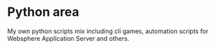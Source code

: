 # Python area 
My own python scripts mix including cli games, automation scripts for Websphere Application Server and others.


